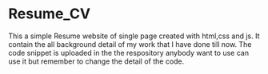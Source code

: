 # Resume_CV
This a simple Resume website of single page created with html,css and js. It contain the all background detail of my work that I have done till now. The code snippet is uploaded in the the respository anybody want to use can use it but remember to change the detail of the code.
